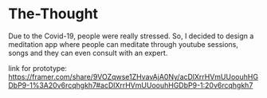 # The-Thought
Due to the Covid-19, people were really stressed. So, I decided to design a meditation app where people can meditate through youtube sessions, songs and they can even consult with an expert.   

link for prototype: https://framer.com/share/9VOZqwse1ZHvavAjA0Ny/acDlXrrHVmUUoouhHGDbP9-1%3A20v6rcqhgkh7#acDlXrrHVmUUoouhHGDbP9-1:20v6rcqhgkh7

